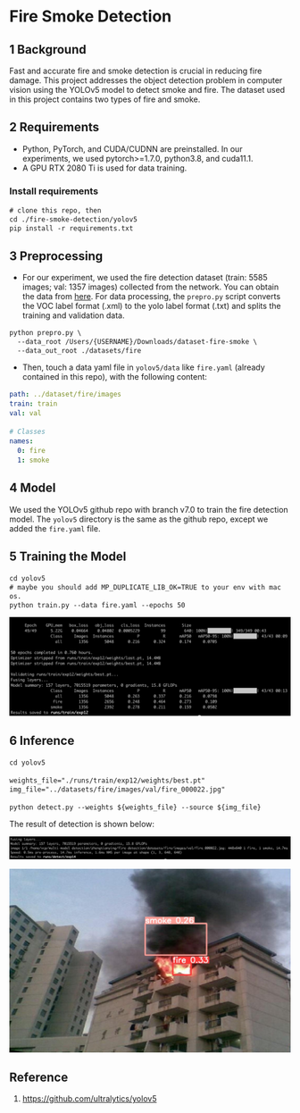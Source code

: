 # Fire Smoke Detection

## 1 Background

Fast and accurate fire and smoke detection is crucial in reducing fire damage. This project addresses the object detection problem in computer vision using the YOLOv5 model to detect smoke and fire. The dataset used in this project contains two types of fire and smoke.

## 2 Requirements

- Python, PyTorch, and CUDA/CUDNN are preinstalled. In our experiments, we used pytorch>=1.7.0, python3.8, and cuda11.1.
- A GPU RTX 2080 Ti is used for data training.

### Install requirements

```shell
# clone this repo, then
cd ./fire-smoke-detection/yolov5
pip install -r requirements.txt
```

## 3 Preprocessing

- For our experiment, we used the fire detection dataset (train: 5585 images; val: 1357 images) collected from the network. You can obtain the data from [here](https://aistudio.baidu.com/aistudio/datasetdetail/107770
  ). For data processing, the `prepro.py` script converts the VOC label format (.xml) to the yolo label format (.txt) and splits the training and validation data.

```shell
python prepro.py \
  --data_root /Users/{USERNAME}/Downloads/dataset-fire-smoke \
  --data_out_root ./datasets/fire
```

- Then, touch a data yaml file in `yolov5/data` like `fire.yaml` (already contained in this repo), with the following content:

```yaml
path: ../dataset/fire/images
train: train
val: val

# Classes
names:
  0: fire
  1: smoke
```

## 4 Model

We used the YOLOv5 github repo with branch v7.0 to train the fire detection model. The `yolov5` directory is the same as the github repo, except we added the `fire.yaml` file.

## 5 Training the Model

```shell
cd yolov5
# maybe you should add MP_DUPLICATE_LIB_OK=TRUE to your env with mac os.
python train.py --data fire.yaml --epochs 50
```

![avatar](./figs/pic03.png)

## 6 Inference

```shell
cd yolov5

weights_file="./runs/train/exp12/weights/best.pt"
img_file="../datasets/fire/images/val/fire_000022.jpg"

python detect.py --weights ${weights_file} --source ${img_file}
```

The result of detection is shown below:

![avatar](./figs/pic05.png)

![avatar](./figs/pic04.jpg)

## Reference

1. https://github.com/ultralytics/yolov5
